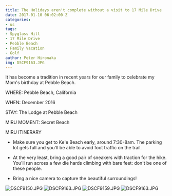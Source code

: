 ```yaml
---
title: The Holidays aren't complete without a visit to 17 Mile Drive
date: 2017-01-10 06:02:00 Z
categories:
- us
tags:
- Spyglass Hill
- 17 Mile Drive
- Pebble Beach
- Family Vacation
- Golf
author: Peter Hironaka
img: DSCF9163.JPG
---
```


It has become a tradition in recent years for our family to celebrate my Mom's birthday at Pebble Beach. 

WHERE: Pebble Beach, California

WHEN: December 2016

STAY: The Lodge at Pebble Beach

MIRU MOMENT: Secret Beach

MIRU ITINERARY

* Make sure you get to Ke'e Beach early, around 7:30-8am. The parking lot gets full and you'll be able to avoid foot traffic on the trail.

* At the very least, bring a good pair of sneakers with traction for the hike. You'll run across a few die hards climbing with bare feet: don't be one of these people.

* Bring a nice camera to capture the beautiful surroundings!

![DSCF9150.JPG](/uploads/DSCF9150.JPG)
![DSCF9163.JPG](/uploads/DSCF9163.JPG)
![DSCF9159.JPG](/uploads/DSCF9159.JPG)
![DSCF9163.JPG](/uploads/DSCF9163.JPG)